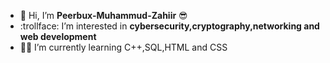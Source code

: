 - :wave: Hi, I’m <b>Peerbux-Muhammud-Zahiir</b> :sunglasses:
- :trollface: I’m interested in <b>cybersecurity,cryptography,networking and web development</b>
- :man_student: I’m currently learning C++,SQL,HTML and CSS
